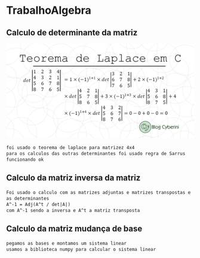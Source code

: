 ﻿# TrabalhoAlgebra

## Calculo de determinante da matriz
![img.png](fotos/img.png)

    foi usado o teorema de laplace para matrizez 4x4
    para os calculos das outras determinantes foi usado regra de Sarrus
    funcionando ok
## Calculo da matriz inversa da matriz
    Foi usado o calculo com as matrizes adjuntas e matrizes transpostas e as determinantes
    A^-1 = Adj(A^t / det|A|)
    com A^-1 sendo a inversa e A^t a matriz transposta
    
## Calculo da matriz mudança de base
    pegamos as bases e montamos um sistema linear
    usamos a biblioteca numpy para calcular o sistema linear
    
